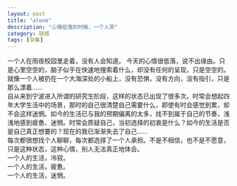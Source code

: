 ```yaml
---
layout: post
title: "alone"
description: "心情低落的时候，一个人哭"
category: 随感
tags: [杂集]
---
```


一个人在雨夜校园里走着，没有人会知道。	
今天的心情很低落，说不出缘由。只是心里空空的，脑子似乎在快速地搜索着什么，却没有任何的呈现，只是空空的。就像一个人被扔在一个大海深处的小船上，没有恐惧，没有方向，没有指引，只是那么漂着……  
自从来到宁波进入所谓的研究生阶段，这样的状态已出现了很多次。时常会想起四年大学生活中的场景，那时的自己很清楚自己需要什么，即使有时会感觉到累，却不会这样迷惘。如今的生活已与我的预期偏离的太多，找不到属于自己的节奏，浅浅地感到疲惫、迷惘。时常会质疑自己，当初选择的初衷是什么？如今的生活是否是自己真正想要的？现在的我已渐渐失去了自己……  
每次都很想找个人聊聊，每次都选择了一个人承担。不是不相信，也不是不愿意，只是这种状态，这种心情，别人无法真正地体会。  
一个人的生活，冷寂。  
一个人的生活，疲惫。  
一个人的生活，迷惘。
